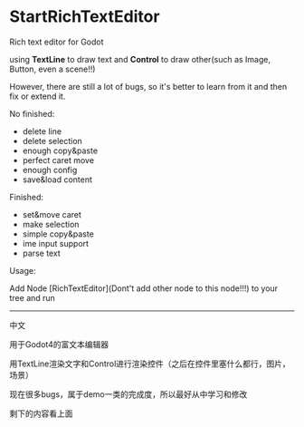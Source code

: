 # StartRichTextEditor

Rich text editor for Godot

using  **TextLine** to draw text and **Control** to draw other(such as Image, Button, even a scene!!)

However, there are still a lot of bugs, so it's better to learn from it and then fix or extend it.

No finished:

* delete line
* delete selection
* enough copy&paste
* perfect caret move
* enough config
* save&load content

Finished:

* set&move caret
* make selection
* simple copy&paste
* ime input support
* parse text

Usage:

Add Node [RichTextEditor](Dont't add other node to this node!!!) to your tree and run

---

中文

用于Godot4的富文本编辑器

用TextLine渲染文字和Control进行渲染控件（之后在控件里塞什么都行，图片，场景）

现在很多bugs，属于demo一类的完成度，所以最好从中学习和修改

剩下的内容看上面
